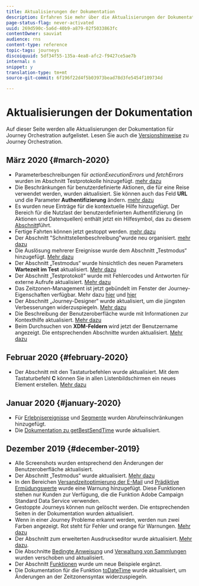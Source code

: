 ```yaml
---
title: Aktualisierungen der Dokumentation
description: Erfahren Sie mehr über die Aktualisierungen der Dokumentation
page-status-flag: never-activated
uuid: 269d590c-5a6d-40b9-a879-02f5033863fc
contentOwner: sauviat
audience: rns
content-type: reference
topic-tags: journeys
discoiquuid: 5df34f55-135a-4ea8-afc2-f9427ce5ae7b
internal: n
snippet: y
translation-type: tm+mt
source-git-commit: 6f196f22d4f5b03973bead78d3fe5454f109734d

---
```



# Aktualisierungen der Dokumentation

Auf dieser Seite werden alle Aktualisierungen der Dokumentation für Journey Orchestration aufgelistet.
Lesen Sie auch die [Versionshinweise](../release-notes/release-notes.md) zu Journey Orchestration.

## März 2020 {#march-2020}

* Parameterbeschreibungen für _actionExecutionErrors_ und _fetchErrors_ wurden im Abschnitt Testprotokolle hinzugefügt. [mehr dazu](../action/testing-the-journey.md#viewing_logs)
* Die Beschränkungen für benutzerdefinierte Aktionen, die für eine Reise verwendet werden, wurden aktualisiert. Sie können auch das Feld **URL** und die Parameter **Authentifizierung** ändern. [mehr dazu](../action/about-custom-action-configuration.md)
* Es wurden neue Einträge für die kontextuelle Hilfe hinzugefügt. Der Bereich für die Nutzlast der benutzerdefinierten Authentifizierung (in Aktionen und Datenquellen) enthält jetzt ein Hilfesymbol, das zu diesem [Abschnitt](../datasource/external-data-sources.md#section_wjp_nl5_nhb)führt.
* Fertige Fahrten können jetzt gestoppt werden. [mehr dazu](../building-journeys/using-the-journey-designer.md)
* Der Abschnitt &quot;Schnittstellenbeschreibung&quot;wurde neu organisiert. [mehr dazu](../about/user-interface.md)
* Die Auslösung mehrerer Ereignisse wurde dem Abschnitt „Testmodus“ hinzugefügt. [Mehr dazu](../building-journeys/testing-the-journey.md#firing_events)
* Der Abschnitt „Testmodus“ wurde hinsichtlich des neuen Parameters **Wartezeit im Test** aktualisiert. [Mehr dazu](../building-journeys/testing-the-journey.md)
* Der Abschnitt „Testprotokoll“ wurde mit Fehlercodes und Antworten für externe Aufrufe aktualisiert. [Mehr dazu](../building-journeys/testing-the-journey.md#viewing_logs)
* Das Zeitzonen-Management ist jetzt gebündelt im Fenster der Journey-Eigenschaften verfügbar. Mehr dazu [hier](../building-journeys/changing-properties.md#timezone) und [hier](../building-journeys/timezone-management.md)
* Der Abschnitt „Journey-Designer“ wurde aktualisiert, um die jüngsten Verbesserungen widerzuspiegeln. [Mehr dazu](../building-journeys/using-the-journey-designer.md)
* Die Beschreibung der Benutzeroberfläche wurde mit Informationen zur Kontexthilfe aktualisiert. [Mehr dazu](../about/user-interface.md#section_ksq_zr1_ffb)
* Beim Durchsuchen von **XDM-Feldern** wird jetzt der Benutzername angezeigt. Die entsprechenden Abschnitte wurden aktualisiert. [Mehr dazu](../about/user-interface.md#friendly-names-display)


## Februar 2020 {#february-2020}

* Der Abschnitt mit den Tastaturbefehlen wurde aktualisiert. Mit dem Tastaturbefehl **C** können Sie in allen Listenbildschirmen ein neues Element erstellen. [Mehr dazu](../about/user-interface.md#section_ksq_zr1_ffb)

## Januar 2020 {#january-2020}

* Für [Erlebnisereignisse](../datasource/adobe-experience-platform-data-source.md) und [Segmente](../functions/functioninsegment.md) wurden Abrufeinschränkungen hinzugefügt.
* Die [Dokumentation zu getBestSendTime](../functions/functiongetbestsendtime.md) wurde aktualisiert.

## Dezember 2019 {#december-2019}

* Alle Screenshots wurden entsprechend den Änderungen der Benutzeroberfläche aktualisiert.
* Der Abschnitt „Testmodus“ wurde aktualisiert. [Mehr dazu](../building-journeys/testing-the-journey.md)
* In den Bereichen [Versandzeitoptimierung der E-Mail](../building-journeys/wait-activity.md) und [Prädiktive Ermüdungswerte](../usecase/leveraging-fatigue-scores.md) wurde eine Warnung hinzugefügt. Diese Funktionen stehen nur Kunden zur Verfügung, die die Funktion Adobe Campaign Standard Data Service verwenden.
* Gestoppte Journeys können nun gelöscht werden. Die entsprechenden Seiten in der Dokumentation wurden aktualisiert.
* Wenn in einer Journey Probleme erkannt werden, werden nun zwei Farben angezeigt. Rot steht für Fehler und orange für Warnungen. [Mehr dazu](../about/troubleshooting.md)
* Der Abschnitt zum erweiterten Ausdruckseditor wurde aktualisiert. [Mehr dazu](../expression/expressionadvanced.md).
* Die Abschnitte [Bedingte Anweisung](../expression/conditional-instruction.md) und [Verwaltung von Sammlungen](../expression/collection-management-functions.md) wurden verschoben und aktualisiert.
* Der Abschnitt [Funktionen](../expression/functions.md) wurde um neue Beispiele ergänzt.
* Die Dokumentation für die Funktion [toDateTime](../functions/functiontodatetime.md) wurde aktualisiert, um Änderungen an der Zeitzonensyntax widerzuspiegeln.
